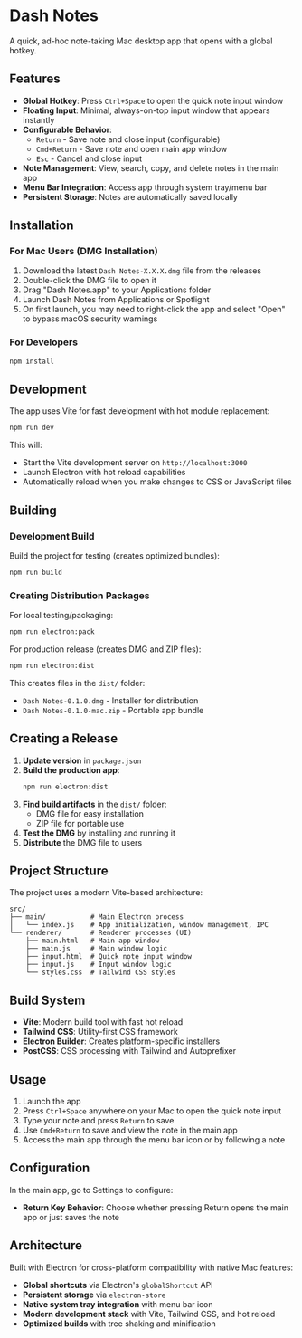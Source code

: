 # Dash Notes

A quick, ad-hoc note-taking Mac desktop app that opens with a global hotkey.

## Features

- **Global Hotkey**: Press `Ctrl+Space` to open the quick note input window
- **Floating Input**: Minimal, always-on-top input window that appears instantly
- **Configurable Behavior**:
  - `Return` - Save note and close input (configurable)
  - `Cmd+Return` - Save note and open main app window
  - `Esc` - Cancel and close input
- **Note Management**: View, search, copy, and delete notes in the main app
- **Menu Bar Integration**: Access app through system tray/menu bar
- **Persistent Storage**: Notes are automatically saved locally

## Installation

### For Mac Users (DMG Installation)

1. Download the latest `Dash Notes-X.X.X.dmg` file from the releases
2. Double-click the DMG file to open it
3. Drag "Dash Notes.app" to your Applications folder
4. Launch Dash Notes from Applications or Spotlight
5. On first launch, you may need to right-click the app and select "Open" to bypass macOS security warnings

### For Developers

```bash
npm install
```

## Development

The app uses Vite for fast development with hot module replacement:

```bash
npm run dev
```

This will:
- Start the Vite development server on `http://localhost:3000`
- Launch Electron with hot reload capabilities
- Automatically reload when you make changes to CSS or JavaScript files

## Building

### Development Build
Build the project for testing (creates optimized bundles):
```bash
npm run build
```

### Creating Distribution Packages

For local testing/packaging:
```bash
npm run electron:pack
```

For production release (creates DMG and ZIP files):
```bash
npm run electron:dist
```

This creates files in the `dist/` folder:
- `Dash Notes-0.1.0.dmg` - Installer for distribution
- `Dash Notes-0.1.0-mac.zip` - Portable app bundle

## Creating a Release

1. **Update version** in `package.json`
2. **Build the production app**:
   ```bash
   npm run electron:dist
   ```
3. **Find build artifacts** in the `dist/` folder:
   - DMG file for easy installation
   - ZIP file for portable use
4. **Test the DMG** by installing and running it
5. **Distribute** the DMG file to users

## Project Structure

The project uses a modern Vite-based architecture:

```
src/
├── main/           # Main Electron process
│   └── index.js    # App initialization, window management, IPC
└── renderer/       # Renderer processes (UI)
    ├── main.html   # Main app window
    ├── main.js     # Main window logic
    ├── input.html  # Quick note input window
    ├── input.js    # Input window logic
    └── styles.css  # Tailwind CSS styles
```

## Build System

- **Vite**: Modern build tool with fast hot reload
- **Tailwind CSS**: Utility-first CSS framework
- **Electron Builder**: Creates platform-specific installers
- **PostCSS**: CSS processing with Tailwind and Autoprefixer

## Usage

1. Launch the app
2. Press `Ctrl+Space` anywhere on your Mac to open the quick note input
3. Type your note and press `Return` to save
4. Use `Cmd+Return` to save and view the note in the main app
5. Access the main app through the menu bar icon or by following a note

## Configuration

In the main app, go to Settings to configure:
- **Return Key Behavior**: Choose whether pressing Return opens the main app or just saves the note

## Architecture

Built with Electron for cross-platform compatibility with native Mac features:
- **Global shortcuts** via Electron's `globalShortcut` API
- **Persistent storage** via `electron-store`
- **Native system tray integration** with menu bar icon
- **Modern development stack** with Vite, Tailwind CSS, and hot reload
- **Optimized builds** with tree shaking and minification